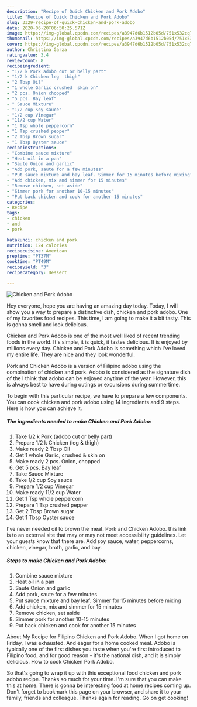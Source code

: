 ```yaml
---
description: "Recipe of Quick Chicken and Pork Adobo"
title: "Recipe of Quick Chicken and Pork Adobo"
slug: 3329-recipe-of-quick-chicken-and-pork-adobo
date: 2020-06-20T06:50:25.571Z
image: https://img-global.cpcdn.com/recipes/a3947d6b1512b05d/751x532cq70/chicken-and-pork-adobo-recipe-main-photo.jpg
thumbnail: https://img-global.cpcdn.com/recipes/a3947d6b1512b05d/751x532cq70/chicken-and-pork-adobo-recipe-main-photo.jpg
cover: https://img-global.cpcdn.com/recipes/a3947d6b1512b05d/751x532cq70/chicken-and-pork-adobo-recipe-main-photo.jpg
author: Christina Garza
ratingvalue: 3.4
reviewcount: 8
recipeingredient:
- "1/2 k Pork adobo cut or belly part"
- "1/2 k Chicken leg  thigh"
- "2 Tbsp Oil"
- "1 whole Garlic crushed  skin on"
- "2 pcs. Onion chopped"
- "5 pcs. Bay leaf"
- " Sauce Mixture"
- "1/2 cup Soy sauce"
- "1/2 cup Vinegar"
- "11/2 cup Water"
- "1 Tsp whole peppercorn"
- "1 Tsp crushed pepper"
- "2 Tbsp Brown sugar"
- "1 Tbsp Oyster sauce"
recipeinstructions:
- "Combine sauce mixture"
- "Heat oil in a pan"
- "Saute Onion and garlic"
- "Add pork, saute for a few minutes"
- "Put sauce mixture and bay leaf. Simmer for 15 minutes before mixing"
- "Add chicken, mix and simmer for 15 minutes"
- "Remove chicken, set aside"
- "Simmer pork for another 10-15 minutes"
- "Put back chicken and cook for another 15 minutes"
categories:
- Recipe
tags:
- chicken
- and
- pork

katakunci: chicken and pork 
nutrition: 124 calories
recipecuisine: American
preptime: "PT37M"
cooktime: "PT49M"
recipeyield: "3"
recipecategory: Dessert

---
```



![Chicken and Pork Adobo](https://img-global.cpcdn.com/recipes/a3947d6b1512b05d/751x532cq70/chicken-and-pork-adobo-recipe-main-photo.jpg)

Hey everyone, hope you are having an amazing day today. Today, I will show you a way to prepare a distinctive dish, chicken and pork adobo. One of my favorites food recipes. This time, I am going to make it a bit tasty. This is gonna smell and look delicious.

Chicken and Pork Adobo is one of the most well liked of recent trending foods in the world. It's simple, it is quick, it tastes delicious. It is enjoyed by millions every day. Chicken and Pork Adobo is something which I've loved my entire life. They are nice and they look wonderful.

Pork and Chicken Adobo is a version of Filipino adobo using the combination of chicken and pork. Adobo is considered as the signature dish of the I think that adobo can be enjoyed anytime of the year. However, this is always best to have during outings or excursions during summertime.


To begin with this particular recipe, we have to prepare a few components. You can cook chicken and pork adobo using 14 ingredients and 9 steps. Here is how you can achieve it.

<!--inarticleads1-->

##### The ingredients needed to make Chicken and Pork Adobo:

1. Take 1/2 k Pork (adobo cut or belly part)
1. Prepare 1/2 k Chicken (leg &amp; thigh)
1. Make ready 2 Tbsp Oil
1. Get 1 whole Garlic, crushed &amp; skin on
1. Make ready 2 pcs. Onion, chopped
1. Get 5 pcs. Bay leaf
1. Take  Sauce Mixture
1. Take 1/2 cup Soy sauce
1. Prepare 1/2 cup Vinegar
1. Make ready 11/2 cup Water
1. Get 1 Tsp whole peppercorn
1. Prepare 1 Tsp crushed pepper
1. Get 2 Tbsp Brown sugar
1. Get 1 Tbsp Oyster sauce


I&#39;ve never needed oil to brown the meat. Pork and Chicken Adobo. this link is to an external site that may or may not meet accessibility guidelines. Let your guests know that there are. Add soy sauce, water, peppercorns, chicken, vinegar, broth, garlic, and bay. 

<!--inarticleads2-->

##### Steps to make Chicken and Pork Adobo:

1. Combine sauce mixture
1. Heat oil in a pan
1. Saute Onion and garlic
1. Add pork, saute for a few minutes
1. Put sauce mixture and bay leaf. Simmer for 15 minutes before mixing
1. Add chicken, mix and simmer for 15 minutes
1. Remove chicken, set aside
1. Simmer pork for another 10-15 minutes
1. Put back chicken and cook for another 15 minutes


About My Recipe for Filipino Chicken and Pork Adobo. When I got home on Friday, I was exhausted. And eager for a home cooked meal. Adobo is typically one of the first dishes you taste when you&#39;re first introduced to Filipino food, and for good reason - it&#39;s the national dish, and it is simply delicious. How to cook Chicken Pork Adobo. 

So that's going to wrap it up with this exceptional food chicken and pork adobo recipe. Thanks so much for your time. I'm sure that you can make this at home. There is gonna be interesting food at home recipes coming up. Don't forget to bookmark this page on your browser, and share it to your family, friends and colleague. Thanks again for reading. Go on get cooking!
